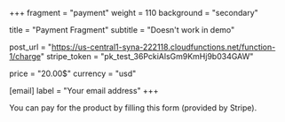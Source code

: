 +++
fragment = "payment"
weight = 110
background = "secondary"

title = "Payment Fragment"
subtitle = "Doesn't work in demo"

post_url = "https://us-central1-syna-222118.cloudfunctions.net/function-1/charge"
stripe_token = "pk_test_36PckiAlsGm9KmHj9b034GAW"

price = "20.00$"
currency = "usd"

[email]
  label = "Your email address"
+++

You can pay for the product by filling this form (provided by Stripe).
